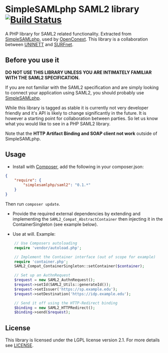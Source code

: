 SimpleSAMLphp SAML2 library [![Build Status](https://travis-ci.org/simplesamlphp/saml2.png?branch=feature/fix-build)](https://travis-ci.org/simplesamlphp/saml2)
===========================

A PHP library for SAML2 related functionality. Extracted from [SimpleSAMLphp](http://www.simplesamlphp.org),
used by [OpenConext](http://www.openconext.org).
This library is a collaboration between [UNINETT](http://uninett.no) and [SURFnet](http://surfnet.nl).


Before you use it
-----------------
**DO NOT USE THIS LIBRARY UNLESS YOU ARE INTIMATELY FAMILIAR WITH THE SAML2 SPECIFICATION.**

If you are not familiar with the SAML2 specification and are simply looking to connect your application using SAML2,
you should probably use [SimpleSAMLphp](http://www.simplesamlphp.org).

While this library is tagged as stable it is currently not very developer friendly and it's API is likely to change
significantly in the future. It is however a starting point for collaboration between parties.
So let us know what you would like to see in a PHP SAML2 library.

Note that the **HTTP Artifact Binding and SOAP client not work** outside of SimpleSAMLphp.


Usage
-----

* Install with [Composer](http://getcomposer.org/doc/00-intro.md), add the following in your composer.json:

```json
{
    "require": {
        "simplesamlphp/saml2": "0.1.*"
    }
}
```

Then run ```composer update```.

* Provide the required external dependencies by extending and implementing the ```SAML2_Compat_AbstractContainer```
  then injecting it in the ContainerSingleton (see example below).

* Use at will.
Example:
```php
    // Use Composers autoloading
    require 'vendor/autoload.php';

    // Implement the Container interface (out of scope for example)
    require 'container.php';
    SAML2_Compat_ContainerSingleton::setContainer($container);

    // Set up an AuthnRequest
    $request = new SAML2_AuthnRequest();
    $request->setId(SAML2_Utils::generateId());
    $request->setIssuer('https://sp.example.edu');
    $request->setDestination('https://idp.example.edu');

    // Send it off using the HTTP-Redirect binding
    $binding = new SAML2_HTTPRedirect();
    $binding->send($request);
```

License
-------
This library is licensed under the LGPL license version 2.1.
For more details see [LICENSE](https://raw.github.com/simplesamlphp/saml2/master/LICENSE).
